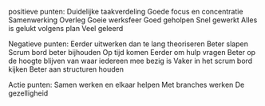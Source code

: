 positieve punten:
Duidelijke taakverdeling
Goede focus en concentratie
Samenwerking
Overleg
Goeie werksfeer
Goed geholpen
Snel gewerkt
Alles is gelukt volgens plan
Veel geleerd

Negatieve punten:
Eerder uitwerken dan te lang theoriseren
Beter slapen
Scrum bord beter bijhouden
Op tijd komen
Eerder om hulp vragen
Beter op de hoogte blijven van waar iedereen mee bezig is
Vaker in het scrum bord kijken
Beter aan structuren houden

Actie punten:
Samen werken en elkaar helpen
Met branches werken
De gezelligheid